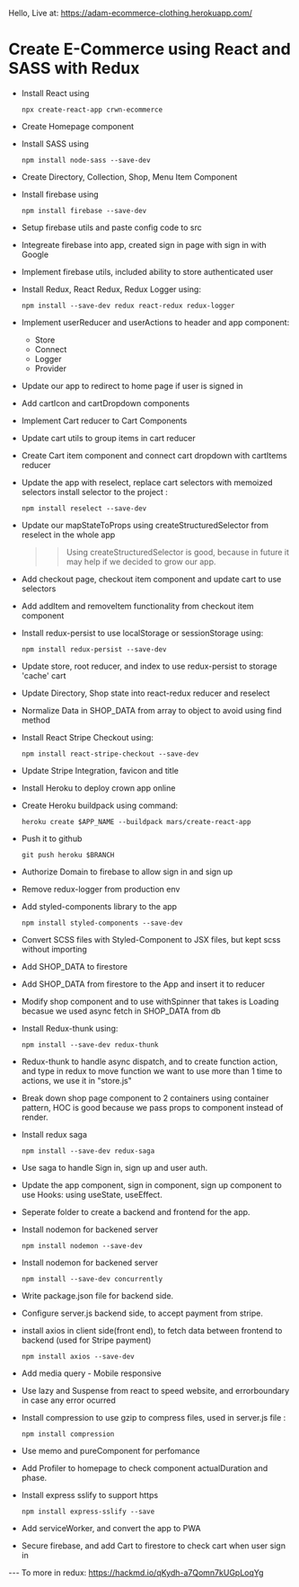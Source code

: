 Hello,
Live at: https://adam-ecommerce-clothing.herokuapp.com/


# Create E-Commerce using React and SASS with Redux

  - Install React using 
	```
	npx create-react-app crwn-ecommerce
	```

  - Create Homepage component

  - Install SASS using 
	```
	npm install node-sass --save-dev
	```

  - Create Directory, Collection, Shop, Menu Item Component
  
  - Install firebase using 
  	```
	npm install firebase --save-dev
	```
	
  - Setup firebase utils and paste config code to src 
  
  - Integreate firebase into app, created sign in page with sign in with Google
  
  - Implement firebase utils, included ability to store authenticated user

  - Install Redux, React Redux, Redux Logger using: 
	```
	npm install --save-dev redux react-redux redux-logger
	```
  - Implement userReducer and userActions to header and app component:	
	- Store
	- Connect
	- Logger
	- Provider 

  - Update our app to redirect to home page if user is signed in

  - Add cartIcon and cartDropdown components

  - Implement Cart reducer to Cart Components 

  - Update cart utils to group items in cart reducer

  - Create Cart item component and connect cart dropdown with cartItems reducer

  - Update the app with reselect, replace cart selectors with memoized selectors
	install selector to the project :
	```
	npm install reselect --save-dev
	```

  - Update our mapStateToProps using createStructuredSelector from reselect in the whole app
	>> Using createStructuredSelector is good, because in future it may help if we decided to grow our app.
	
  - Add checkout page, checkout item component and update cart to use selectors

  - Add addItem and removeItem functionality from checkout item component

  - Install redux-persist to use localStorage or sessionStorage using: 
	```
	npm install redux-persist --save-dev
	```
	
  - Update store, root reducer, and index to use redux-persist to storage 'cache' cart

  - Update Directory, Shop state into react-redux reducer and reselect

  - Normalize Data in SHOP_DATA from array to object to avoid using find method

  - Install React Stripe Checkout using:
	```
	npm install react-stripe-checkout --save-dev
	```

  - Update Stripe Integration, favicon and title

  - Install Heroku to deploy crown app online 

  - Create Heroku buildpack using command:
	```
	heroku create $APP_NAME --buildpack mars/create-react-app
	```

  - Push it to github
	```
	git push heroku $BRANCH
	```

   - Authorize Domain to firebase to allow sign in and sign up

   - Remove redux-logger from production env

   - Add styled-components library to the app
	 ```
	 npm install styled-components --save-dev
	 ```
   - Convert SCSS files with Styled-Component to JSX files, but kept scss without importing 

   - Add SHOP_DATA to firestore

   - Add SHOP_DATA from firestore to the App and insert it to reducer 

   - Modify shop component and to use withSpinner that takes is Loading becasue we used async fetch in SHOP_DATA from db 
   
   - Install Redux-thunk using: 
	 ```
	 npm install --save-dev redux-thunk
	 ```
   
   - Redux-thunk to handle async dispatch, and to create function action, and type in redux to move function we want to use more than 1 time to actions, we use it in "store.js"

   - Break down shop page component to 2 containers using container pattern, HOC is good because we pass props to component instead of render.

   - Install redux saga 
     ```
	 npm install --save-dev redux-saga
	 ```

   - Use saga to handle Sign in, sign up and user auth.

   - Update the app component, sign in component, sign up component to use Hooks: using useState, useEffect.

   - Seperate folder to create a backend and frontend for the app.

   - Install nodemon for backened server 
      ```
      npm install nodemon --save-dev 
      ```

   - Install nodemon for backened server 
      ```
      npm install --save-dev concurrently
      ```
   
   - Write package.json file for backend side.

   - Configure server.js backend side, to accept payment from stripe.

   - install axios in client side(front end), to fetch data between frontend to backend (used for Stripe payment)
      ```
      npm install axios --save-dev
      ```

   - Add media query - Mobile responsive    

   - Use lazy and Suspense from react to speed website, and errorboundary in case any error ocurred 

   - Install compression to use gzip to compress files, used in server.js file : 
      ```
      npm install compression
      ```

   - Use memo and pureComponent for perfomance

   - Add Profiler to homepage to check component actualDuration and phase.

   - Install express sslify to support https 
      ```
      npm install express-sslify --save
      ```
   
   - Add serviceWorker, and convert the app to PWA

   - Secure firebase, and add Cart to firestore to check cart when user sign in

   --- To more in redux: https://hackmd.io/qKydh-a7Qomn7kUGpLoqYg